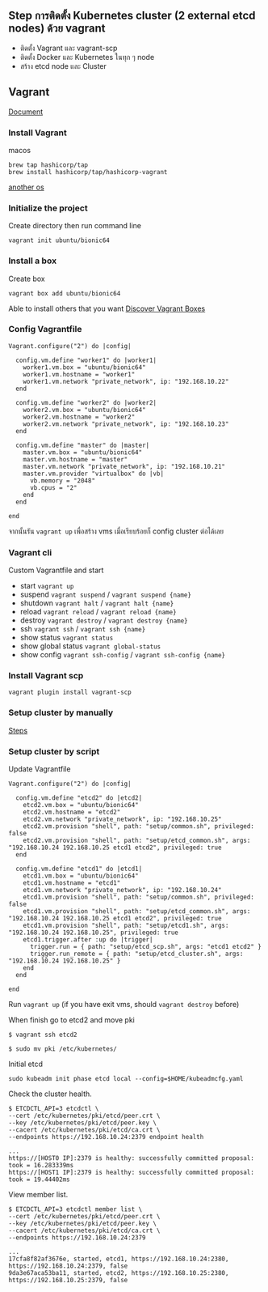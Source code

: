 ## Step การติดตั้ง Kubernetes cluster (2 external etcd nodes) ด้วย vagrant
* ติดตั้ง Vagrant และ vagrant-scp
* ติดตั้ง Docker และ Kubernetes ในทุก ๆ node
* สร้าง etcd node และ Cluster

## Vagrant

[Document](https://developer.hashicorp.com/vagrant/tutorials/getting-started/getting-started-install)


### Install Vagrant
macos
```
brew tap hashicorp/tap
brew install hashicorp/tap/hashicorp-vagrant
```
[another os](https://developer.hashicorp.com/vagrant/install#macOS)

### Initialize the project
Create directory then run command line
```
vagrant init ubuntu/bionic64
```


### Install a box
Create box
```
vagrant box add ubuntu/bionic64
```
Able to install others that you want [Discover Vagrant Boxes](https://app.vagrantup.com/boxes/search)


### Config Vagrantfile
```
Vagrant.configure("2") do |config|

  config.vm.define "worker1" do |worker1|
    worker1.vm.box = "ubuntu/bionic64"
    worker1.vm.hostname = "worker1"
    worker1.vm.network "private_network", ip: "192.168.10.22"
  end

  config.vm.define "worker2" do |worker2|
    worker2.vm.box = "ubuntu/bionic64"
    worker2.vm.hostname = "worker2"
    worker2.vm.network "private_network", ip: "192.168.10.23"
  end

  config.vm.define "master" do |master|
    master.vm.box = "ubuntu/bionic64"
    master.vm.hostname = "master"
    master.vm.network "private_network", ip: "192.168.10.21"
    master.vm.provider "virtualbox" do |vb|
      vb.memory = "2048"
      vb.cpus = "2"
    end
  end

end
```

จากนั้นรัน `vagrant up` เพื่อสร้าง vms เมื่อเรียบร้อยก็ config cluster ต่อได้เลย

### Vagrant cli
Custom Vagrantfile and start
- start `vagrant up`
- suspend `vagrant suspend` / `vagrant suspend {name}`
- shutdown `vagrant halt` / `vagrant halt {name}`
- reload `vagrant reload` / `vagrant reload {name}`
- destroy `vagrant destroy` / `vagrant destroy {name}`
- ssh `vagrant ssh` / `vagrant ssh {name}`
- show status `vagrant status`
- show global status `vagrant global-status`
- show config `vagrant ssh-config` / `vagrant ssh-config {name}`

### Install Vagrant scp
```
vagrant plugin install vagrant-scp
```

### Setup cluster by manually
[Steps](/docs/external_etcd/MANUAL.md)

### Setup cluster by script
Update Vagrantfile
```
Vagrant.configure("2") do |config|

  config.vm.define "etcd2" do |etcd2|
    etcd2.vm.box = "ubuntu/bionic64"
    etcd2.vm.hostname = "etcd2"
    etcd2.vm.network "private_network", ip: "192.168.10.25"
    etcd2.vm.provision "shell", path: "setup/common.sh", privileged: false
    etcd2.vm.provision "shell", path: "setup/etcd_common.sh", args: "192.168.10.24 192.168.10.25 etcd1 etcd2", privileged: true
  end

  config.vm.define "etcd1" do |etcd1|
    etcd1.vm.box = "ubuntu/bionic64"
    etcd1.vm.hostname = "etcd1"
    etcd1.vm.network "private_network", ip: "192.168.10.24"
    etcd1.vm.provision "shell", path: "setup/common.sh", privileged: false
    etcd1.vm.provision "shell", path: "setup/etcd_common.sh", args: "192.168.10.24 192.168.10.25 etcd1 etcd2", privileged: true
    etcd1.vm.provision "shell", path: "setup/etcd1.sh", args: "192.168.10.24 192.168.10.25", privileged: true
    etcd1.trigger.after :up do |trigger|
      trigger.run = { path: "setup/etcd_scp.sh", args: "etcd1 etcd2" }
      trigger.run_remote = { path: "setup/etcd_cluster.sh", args: "192.168.10.24 192.168.10.25" }
    end
  end

end
```
Run `vagrant up` (if you have exit vms, should `vagrant destroy` before)


When finish go to etcd2 and move pki 
```
$ vagrant ssh etcd2

$ sudo mv pki /etc/kubernetes/
```

Initial etcd
```
sudo kubeadm init phase etcd local --config=$HOME/kubeadmcfg.yaml
```

Check the cluster health.
```
$ ETCDCTL_API=3 etcdctl \
--cert /etc/kubernetes/pki/etcd/peer.crt \
--key /etc/kubernetes/pki/etcd/peer.key \
--cacert /etc/kubernetes/pki/etcd/ca.crt \
--endpoints https://192.168.10.24:2379 endpoint health

...
https://[HOST0 IP]:2379 is healthy: successfully committed proposal: took = 16.283339ms
https://[HOST1 IP]:2379 is healthy: successfully committed proposal: took = 19.44402ms
```

View member list.
```
$ ETCDCTL_API=3 etcdctl member list \
--cert /etc/kubernetes/pki/etcd/peer.crt \
--key /etc/kubernetes/pki/etcd/peer.key \
--cacert /etc/kubernetes/pki/etcd/ca.crt \
--endpoints https://192.168.10.24:2379

...
17cfa8f82af3676e, started, etcd1, https://192.168.10.24:2380, https://192.168.10.24:2379, false
9da3e67aca53ba11, started, etcd2, https://192.168.10.25:2380, https://192.168.10.25:2379, false
```